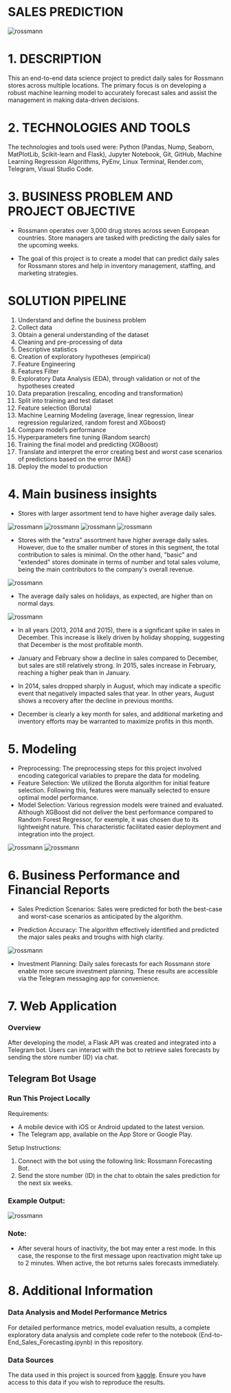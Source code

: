 # SALES PREDICTION

![rossmann](img/rossmann.png)

# 1. DESCRIPTION
This an end-to-end data science project to predict daily sales for Rossmann stores across multiple locations. The primary focus is on developing a robust machine learning model to accurately forecast sales and assist the management in making data-driven decisions.
# 2. TECHNOLOGIES AND TOOLS
The technologies and tools used were: Python (Pandas, Nump, Seaborn, MatPlotLib, Scikit-learn and Flask), Jupyter Notebook, Git, GitHub, Machine Learning Regression Algorithms, PyEnv, Linux Terminal, Render.com, Telegram, Visual Studio Code.

# 3. BUSINESS PROBLEM AND PROJECT OBJECTIVE 
* Rossmann operates over 3,000 drug stores across seven European countries. Store managers are tasked with predicting the daily sales for the upcoming weeks.

* The goal of this project is to create a model that can predict daily sales for Rossmann stores and help in inventory management, staffing, and marketing strategies.

# SOLUTION PIPELINE
1. Understand and define the business problem
2. Collect data
3. Obtain a general understanding of the dataset
4. Cleaning and pre-processing of data
5. Descriptive statistics
6. Creation of exploratory hypotheses (empirical)
7. Feature Engineering
8. Features Filter
9. Exploratory Data Analysis (EDA), through validation or not of the hypotheses created
10. Data preparation (rescaling, encoding and transformation)
11. Split into training and test dataset
12. Feature selection (Boruta)
13. Machine Learning Modeling (average, linear regression, linear regression regularized, random forest and XGboost)
14. Compare model’s performance
15. Hyperparameters fine tuning (Random search)
16. Training the final model and predicting (XGBoost)
17. Translate and interpret the error creating best and worst case scenarios of predictions based on the error (MAE)
18. Deploy the model to production

# 4. Main business insights

* Stores with larger assortment tend to have higher average daily sales.
  
![rossmann](img/graph1.png)
![rossmann](img/graph1.1.png)
![rossmann](img/graph1.2.png)
![rossmann](img/graph1.3.png)

* Stores with the "extra" assortment have higher average daily sales. However, due to the smaller number of stores in this segment, the total contribution to sales is minimal. On the other hand, "basic" and "extended" stores dominate in terms of number and total sales volume, being the main contributors to the company's overall revenue.

![rossmann](img/graph2.png)

* The average daily sales on holidays, as expected, are higher than on normal days.

![rossmann](img/graph3.png)

* In all years (2013, 2014 and 2015), there is a significant spike in sales in December. This increase is likely driven by holiday shopping, suggesting that December is the most profitable month.

* January and February show a decline in sales compared to December, but sales are still relatively strong. In 2015, sales increase in February, reaching a higher peak than in January.

* In 2014, sales dropped sharply in August, which may indicate a specific event that negatively impacted sales that year. In other years, August shows a recovery after the decline in previous months.

* December is clearly a key month for sales, and additional marketing and inventory efforts may be warranted to maximize profits in this month.

# 5. Modeling
* Preprocessing: The preprocessing steps for this project involved encoding categorical variables to prepare the data for modeling.
* Feature Selection: We utilized the Boruta algorithm for initial feature selection. Following this, features were manually selected to ensure optimal model performance.
* Model Selection: Various regression models were trained and evaluated. Although XGBoost did not deliver the best performance compared to Random Forest Regressor, for exemple, it was chosen due to its lightweight nature. This characteristic facilitated easier deployment and integration into the project.
  
![rossmann](img/model_performance.png)
![rossmann](img/model_performance_mape.png)

# 6. Business Performance and Financial Reports
* Sales Prediction Scenarios: Sales were predicted for both the best-case and worst-case scenarios as anticipated by the algorithm.
  
* Prediction Accuracy: The algorithm effectively identified and predicted the major sales peaks and troughs with high clarity.
  
![rossmann](img/graph4.png)

* Investment Planning: Daily sales forecasts for each Rossmann store enable more secure investment planning. These results are accessible via the Telegram messaging app for convenience.
  
# 7. Web Application
### Overview

After developing the model, a Flask API was created and integrated into a Telegram bot. Users can interact with the bot to retrieve sales forecasts by sending the store number (ID) via chat.

## Telegram Bot Usage

### Run This Project Locally
Requirements:
* A mobile device with iOS or Android updated to the latest version.
* The Telegram app, available on the App Store or Google Play.
  
Setup Instructions:
1. Connect with the bot using the following link: Rossmann Forecasting Bot.
2. Send the store number (ID) in the chat to obtain the sales prediction for the next six weeks.

### Example Output:
![rossmann](img/app_bot.jpg)

### Note:
* After several hours of inactivity, the bot may enter a rest mode. In this case, the response to the first message upon reactivation might take up to 2 minutes. When active, the bot returns sales forecasts immediately.
  
# 8. Additional Information

### Data Analysis and Model Performance Metrics 
For detailed performance metrics, model evaluation results, a complete exploratory data analysis and complete code refer to the notebook (End-to-End_Sales_Forecasting.ipynb) in this repository.

### Data Sources
The data used in this project is sourced from [kaggle](https://www.kaggle.com/c/rossmann-store-sales/data). Ensure you have access to this data if you wish to reproduce the results.

